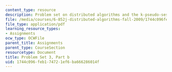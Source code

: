 ```yaml
---
content_type: resource
description: Problem set on distributed algorithms and the k-pseudo-session problem.
file: /media/courses/6-852j-distributed-algorithms-fall-2009/1744c096feb174721ef6ba666286014f_MIT6_852JF09_pset3b.pdf
file_type: application/pdf
learning_resource_types:
- Assignments
ocw_type: OCWFile
parent_title: Assignments
parent_type: CourseSection
resourcetype: Document
title: Problem Set 3, Part b
uid: 1744c096-feb1-7472-1ef6-ba666286014f
---
```

